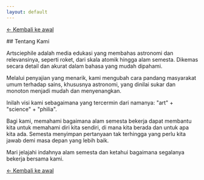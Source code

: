 ```yaml
---
layout: default
---
```


[← Kembali ke awal](./)

<div id="about"></div>
## Tentang Kami

Artsciephile adalah media edukasi yang membahas astronomi dan relevansinya, seperti roket, dari skala atomik hingga alam semesta. Dikemas secara detail dan akurat dalam bahasa yang mudah dipahami.

Melalui penyajian yang menarik, kami mengubah cara pandang masyarakat umum terhadap sains, khususnya astronomi, yang dinilai sukar dan monoton menjadi mudah dan menyenangkan.

Inilah visi kami sebagaimana yang tercermin dari namanya: "art" + "science" + "philia".

Bagi kami, memahami bagaimana alam semesta bekerja dapat membantu kita untuk memahami diri kita sendiri, di mana kita berada dan untuk apa kita ada. Semesta menyimpan pertanyaan tak terhingga yang perlu kita jawab demi masa depan yang lebih baik.

Mari jelajahi indahnya alam semesta dan ketahui bagaimana segalanya bekerja bersama kami.

[← Kembali ke awal](./)